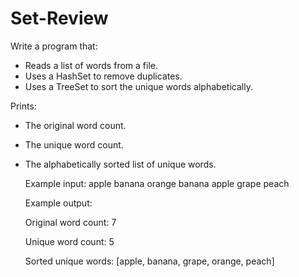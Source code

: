 # Set-Review
Write a program that:

* Reads a list of words from a file.
* Uses a HashSet to remove duplicates.
* Uses a TreeSet to sort the unique words alphabetically.

Prints:
* The original word count.
* The unique word count.
* The alphabetically sorted list of unique words.

  Example input: apple banana orange banana apple grape peach

  Example output:

  Original word count: 7

  Unique word count: 5

  Sorted unique words: [apple, banana, grape, orange, peach]

